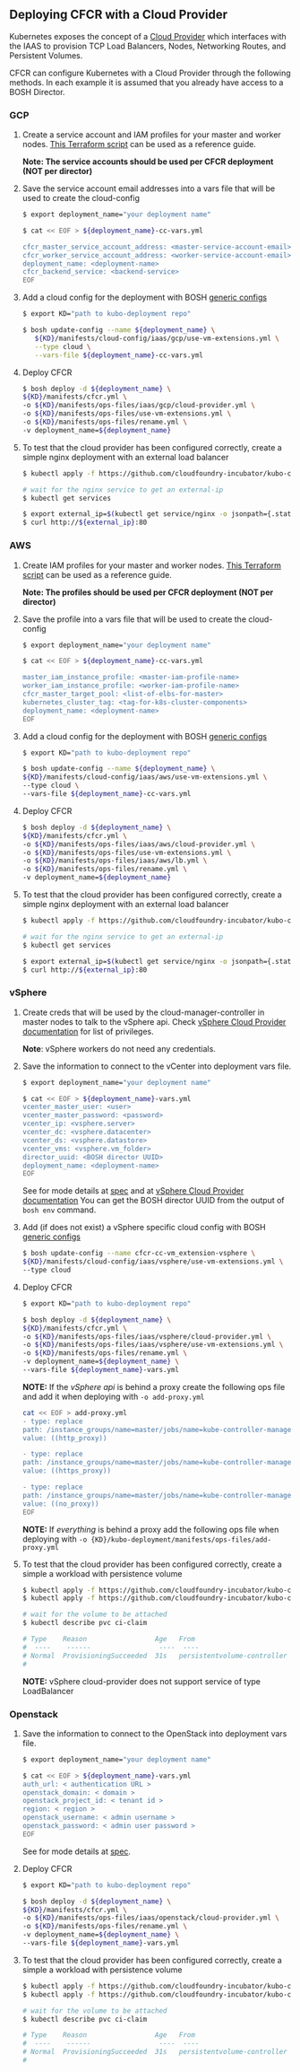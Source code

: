 ## Deploying CFCR with a Cloud Provider

Kubernetes exposes the concept of a [Cloud Provider](https://kubernetes.io/docs/concepts/cluster-administration/cloud-providers/)
which interfaces with the IAAS to provision TCP Load Balancers, Nodes, Networking Routes, and Persistent Volumes.

CFCR can configure Kubernetes with a Cloud Provider through the following methods.
In each example it is assumed that you already have access to a BOSH Director.

### GCP

1. Create a service account and IAM profiles for your master and worker nodes.
   [This Terraform script](https://github.com/cloudfoundry/bosh-bootloader/blob/master/plan-patches/cfcr-gcp/terraform/cfcr_iam_override.tf)
   can be used as a reference guide.

   **Note: The service accounts should be used per CFCR deployment (NOT per director)**

1. Save the service account email addresses into a vars file that will be used to create the cloud-config

    ```bash
    $ export deployment_name="your deployment name"

    $ cat << EOF > ${deployment_name}-cc-vars.yml

    cfcr_master_service_account_address: <master-service-account-email>
    cfcr_worker_service_account_address: <worker-service-account-email>
    deployment_name: <deployment-name>
    cfcr_backend_service: <backend-service>
    EOF
    ```

1. Add a cloud config for the deployment with BOSH [generic configs](https://bosh.io/docs/configs/)
   ```bash
   $ export KD="path to kubo-deployment repo"

   $ bosh update-config --name ${deployment_name} \
      ${KD}/manifests/cloud-config/iaas/gcp/use-vm-extensions.yml \
      --type cloud \
      --vars-file ${deployment_name}-cc-vars.yml
   ```

1. Deploy CFCR

    ```bash
    $ bosh deploy -d ${deployment_name} \
    ${KD}/manifests/cfcr.yml \
    -o ${KD}/manifests/ops-files/iaas/gcp/cloud-provider.yml \
    -o ${KD}/manifests/ops-files/use-vm-extensions.yml \
    -o ${KD}/manifests/ops-files/rename.yml \
    -v deployment_name=${deployment_name}
    ```

1. To test that the cloud provider has been configured correctly, create a simple nginx deployment with an external load balancer

    ```bash
    $ kubectl apply -f https://github.com/cloudfoundry-incubator/kubo-ci/raw/master/specs/nginx-lb.yml

    # wait for the nginx service to get an external-ip
    $ kubectl get services

    $ export external_ip=$(kubectl get service/nginx -o jsonpath={.status.loadBalancer.ingress[0].ip})
    $ curl http://${external_ip}:80
    ```

### AWS

1. Create IAM profiles for your master and worker nodes.
   [This Terraform script](https://github.com/cloudfoundry/bosh-bootloader/blob/master/plan-patches/cfcr-aws/terraform/cfcr_iam_override.tf)
   can be used as a reference guide.

   **Note: The profiles should be used per CFCR deployment (NOT per director)**

1. Save the profile into a vars file that will be used to create the cloud-config

    ```bash
    $ export deployment_name="your deployment name"

    $ cat << EOF > ${deployment_name}-cc-vars.yml

    master_iam_instance_profile: <master-iam-profile-name>
    worker_iam_instance_profile: <worker-iam-profile-name>
    cfcr_master_target_pool: <list-of-elbs-for-master>
    kubernetes_cluster_tag: <tag-for-k8s-cluster-components>
    deployment_name: <deployment-name>
    EOF
    ```

1. Add a cloud config for the deployment with BOSH [generic configs](https://bosh.io/docs/configs/)
    ```bash
    $ export KD="path to kubo-deployment repo"

    $ bosh update-config --name ${deployment_name} \
    ${KD}/manifests/cloud-config/iaas/aws/use-vm-extensions.yml \
    --type cloud \
    --vars-file ${deployment_name}-cc-vars.yml
    ```

1. Deploy CFCR

    ```bash
    $ bosh deploy -d ${deployment_name} \
    ${KD}/manifests/cfcr.yml \
    -o ${KD}/manifests/ops-files/iaas/aws/cloud-provider.yml \
    -o ${KD}/manifests/ops-files/use-vm-extensions.yml \
    -o ${KD}/manifests/ops-files/iaas/aws/lb.yml \
    -o ${KD}/manifests/ops-files/rename.yml \
    -v deployment_name=${deployment_name}
    ```

1. To test that the cloud provider has been configured correctly, create a simple nginx deployment with an external load balancer

    ```bash
    $ kubectl apply -f https://github.com/cloudfoundry-incubator/kubo-ci/raw/master/specs/nginx-lb.yml

    # wait for the nginx service to get an external-ip
    $ kubectl get services

    $ export external_ip=$(kubectl get service/nginx -o jsonpath={.status.loadBalancer.ingress[0].hostname})
    $ curl http://${external_ip}:80
    ```

### vSphere

1. Create creds that will be used by the cloud-manager-controller in master nodes to talk to the vSphere api.
    Check [vSphere Cloud Provider documentation](https://vmware.github.io/vsphere-storage-for-kubernetes/documentation/vcp-roles.html) for list of privileges.

    **Note**: vSphere workers do not need any credentials.

1. Save the information to connect to the vCenter into deployment vars file.

    ```bash
    $ export deployment_name="your deployment name"

    $ cat << EOF > ${deployment_name}-vars.yml
    vcenter_master_user: <user>
    vcenter_master_password: <password>
    vcenter_ip: <vsphere.server>
    vcenter_dc: <vsphere.datacenter>
    vcenter_ds: <vsphere.datastore>
    vcenter_vms: <vsphere.vm_folder>
    director_uuid: <BOSH director UUID>
    deployment_name: <deployment-name>
    EOF
    ```

    See for mode details at [spec](../jobs/cloud-provider/spec) and at [vSphere
    Cloud Provider documentation](https://vmware.github.io/vsphere-storage-for-kubernetes/documentation/overview.html)
    You can get the BOSH director UUID from the output of `bosh env` command.

1. Add (if does not exist) a vSphere specific cloud config  with BOSH [generic configs](https://bosh.io/docs/configs/)

    ```bash
    $ bosh update-config --name cfcr-cc-vm_extension-vsphere \
    ${KD}/manifests/cloud-config/iaas/vsphere/use-vm-extensions.yml \
    --type cloud
    ```


1. Deploy CFCR

    ```bash
    $ export KD="path to kubo-deployment repo"

    $ bosh deploy -d ${deployment_name} \
    ${KD}/manifests/cfcr.yml \
    -o ${KD}/manifests/ops-files/iaas/vsphere/cloud-provider.yml \
    -o ${KD}/manifests/ops-files/iaas/vsphere/use-vm-extensions.yml \
    -o ${KD}/manifests/ops-files/rename.yml \
    -v deployment_name=${deployment_name} \
    --vars-file ${deployment_name}-vars.yml
    ```

   **NOTE:** If the *vSphere api* is behind a proxy create the following ops file and add it when deploying with `-o add-proxy.yml`
    ```bash
    cat << EOF > add-proxy.yml
    - type: replace
    path: /instance_groups/name=master/jobs/name=kube-controller-manager/properties/http_proxy?
    value: ((http_proxy))

    - type: replace
    path: /instance_groups/name=master/jobs/name=kube-controller-manager/properties/https_proxy?
    value: ((https_proxy))

    - type: replace
    path: /instance_groups/name=master/jobs/name=kube-controller-manager/properties/no_proxy?
    value: ((no_proxy))
    EOF
    ```

   **NOTE:** If *everything* is behind a proxy add the following ops file when
   deploying with `-o {KD}/kubo-deployment/manifests/ops-files/add-proxy.yml`

1. To test that the cloud provider has been configured correctly, create a simple a workload with persistence volume

    ```bash
    $ kubectl apply -f https://github.com/cloudfoundry-incubator/kubo-ci/raw/master/specs/storage-class-vsphere.yml
    $ kubectl apply -f https://github.com/cloudfoundry-incubator/kubo-ci/raw/master/specs/persistent-volume-claim.yml

    # wait for the volume to be attached
    $ kubectl describe pvc ci-claim

    # Type    Reason                 Age   From                         Message
    #  ----    ------                 ----  ----                         -------
    # Normal  ProvisioningSucceeded  31s   persistentvolume-controller  Successfully provisioned volume ...
    #
    ```

   **NOTE:** vSphere cloud-provider does not support service of type LoadBalancer

### Openstack

1. Save the information to connect to the OpenStack into deployment vars file.

    ```bash
    $ export deployment_name="your deployment name"

    $ cat << EOF > ${deployment_name}-vars.yml
    auth_url: < authentication URL >
    openstack_domain: < domain >
    openstack_project_id: < tenant id >
    region: < region >
    openstack_username: < admin username >
    openstack_password: < admin user password >
    EOF
    ```

    See for mode details at [spec](../jobs/cloud-provider/spec).
1. Deploy CFCR

   ```bash
   $ export KD="path to kubo-deployment repo"

   $ bosh deploy -d ${deployment_name} \
   ${KD}/manifests/cfcr.yml \
   -o ${KD}/manifests/ops-files/iaas/openstack/cloud-provider.yml \
   -o ${KD}/manifests/ops-files/rename.yml \
   -v deployment_name=${deployment_name} \
   --vars-file ${deployment_name}-vars.yml
   ```

1. To test that the cloud provider has been configured correctly, create a simple a workload with persistence volume

    ```bash
    $ kubectl apply -f https://github.com/cloudfoundry-incubator/kubo-ci/raw/master/specs/storage-class-openstack.yml
    $ kubectl apply -f https://github.com/cloudfoundry-incubator/kubo-ci/raw/master/specs/persistent-volume-claim.yml

    # wait for the volume to be attached
    $ kubectl describe pvc ci-claim

    # Type    Reason                 Age   From                         Message
    #  ----    ------                 ----  ----                         -------
    # Normal  ProvisioningSucceeded  31s   persistentvolume-controller  Successfully provisioned volume ...
    #
    ```
